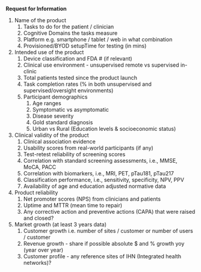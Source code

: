 **Request for Information**

1. Name of the product
   1. Tasks to do for the patient / clinician
   2. Cognitive Domains the tasks measure
   3. Platform e.g. smartphone / tablet / web in what combination
   4. Provisioned/BYOD setupTime for testing (in mins)
2. Intended use of the product
   1. Device classification and FDA # (if relevant)
   2. Clinical use environment - unsupervised remote vs supervised in-clinic
   3. Total patients tested since the product launch
   4. Task completion rates (% in both unsupervised and supervised/oversight environments)
   5. Participant demographics
      1. Age ranges
      2. Symptomatic vs asymptomatic
      3. Disease severity
      4. Gold standard diagnosis
      5. Urban vs Rural (Education levels & socioeconomic status)
3. Clinical validity of the product
   1. Clinical association evidence
   2. Usability scores from real-world participants (if any)
   3. Test-retest reliability of screening scores
   4. Correlation with standard screening assessments, i.e., MMSE, MoCA, PACC
   5. Correlation with biomarkers, i.e., MRI, PET, pTau181, pTau217
   6. Classification performance, i.e., sensitivity, specificity, NPV, PPV
   7. Availability of age and education adjusted normative data
4. Product reliability
   1. Net promoter scores (NPS) from clinicians and patients
   2. Uptime and MTTR (mean time to repair)
   3. Any corrective action and preventive actions (CAPA) that were raised and closed?
5. Market growth (at least 3 years data)
   1. Customer growth i.e. number of sites / customer or number of users / customer
   2. Revenue growth - share if possible absolute $ and % growth yoy (year over year)
   3. Customer profile - any reference sites of IHN (Integrated health networks)?
